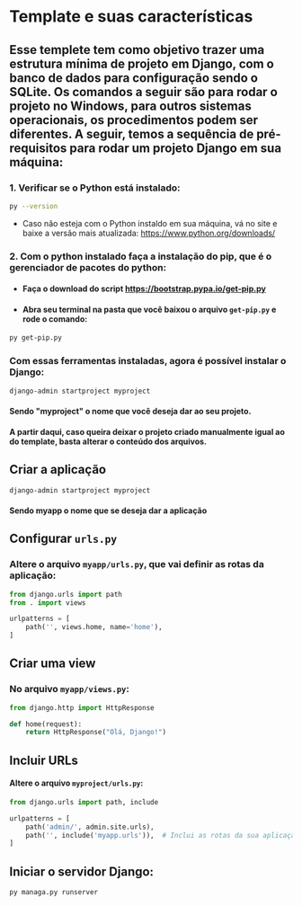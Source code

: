 # Template e suas características

## Esse templete tem como objetivo trazer uma estrutura mínima de projeto em Django, com o banco de dados para configuração sendo o SQLite. Os comandos a seguir são para rodar o projeto no Windows, para outros sistemas operacionais, os procedimentos podem ser diferentes. A seguir, temos a sequência de pré-requisitos para rodar um projeto Django em sua máquina:

### 1. Verificar se o Python está instalado:


```bash
py --version 
```

- Caso não esteja com o Python instaldo em sua máquina, vá no site e baixe a versão mais atualizada: https://www.python.org/downloads/

### 2. Com o python instalado faça a instalação do pip, que é o gerenciador de pacotes do python:

- #### Faça o download do script https://bootstrap.pypa.io/get-pip.py
- #### Abra seu terminal na pasta que você baixou o arquivo `get-pip.py` e rode o comando:

```bash
py get-pip.py
```

### Com essas ferramentas instaladas, agora é possível instalar o Django:


```bash
django-admin startproject myproject

```

#### Sendo "myproject" o nome que você deseja dar ao seu projeto.

#### A partir daqui, caso queira deixar o projeto criado manualmente igual ao do template, basta alterar o conteúdo dos arquivos.

## Criar a aplicação

```bash
django-admin startproject myproject

```

#### Sendo myapp o nome que se deseja dar a aplicação

## Configurar `urls.py`
### Altere o arquivo `myapp/urls.py`, que vai definir as rotas da aplicação:

```python
from django.urls import path
from . import views

urlpatterns = [
    path('', views.home, name='home'),
]

```

## Criar uma view

### No arquivo `myapp/views.py`:


```python
from django.http import HttpResponse

def home(request):
    return HttpResponse("Olá, Django!")
```

## Incluir URLs 

#### Altere o arquivo `myproject/urls.py`:

```python
from django.urls import path, include

urlpatterns = [
    path('admin/', admin.site.urls),
    path('', include('myapp.urls')),  # Inclui as rotas da sua aplicação
]

```

## Iniciar o servidor Django:

 ```python
 py managa.py runserver
 ```